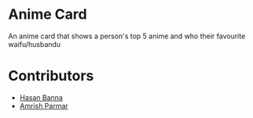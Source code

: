 # Anime Card
An anime card that shows a person's top 5 anime and who their favourite waifu/husbandu
# Contributors
- [Hasan Banna](https://github.com/bannahsn)
- [Amrish Parmar](https://github.com/amrishparmar)
